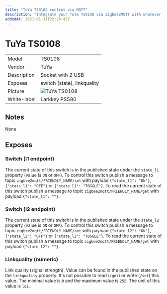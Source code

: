 ```yaml
---
title: "TuYa TS0108 control via MQTT"
description: "Integrate your TuYa TS0108 via Zigbee2MQTT with whatever smart home infrastructure you are using without the vendors bridge or gateway."
addedAt: 2021-01-31T22:24:43Z
---
```


<!-- !!!! -->
<!-- ATTENTION: This file is auto-generated through docgen! -->
<!-- You can only edit the "## Notes"-Section. -->
<!-- !!!! -->

# TuYa TS0108

|     |     |
|-----|-----|
| Model | TS0108  |
| Vendor  | TuYa  |
| Description | Socket with 2 USB |
| Exposes | switch (state), linkquality |
| Picture | ![TuYa TS0108](https://psi-4ward.github.io/zigbee2mqtt.io/images/devices/TS0108.jpg) |
| White-label | Larkkey PS580 |


## Notes

None



## Exposes

### Switch (l1 endpoint)
The current state of this switch is in the published state under the `state_l1` property (value is `ON` or `OFF`).
To control this switch publish a message to topic `zigbee2mqtt/FRIENDLY_NAME/set` with payload `{"state_l1": "ON"}`, `{"state_l1": "OFF"}` or `{"state_l1": "TOGGLE"}`.
To read the current state of this switch publish a message to topic `zigbee2mqtt/FRIENDLY_NAME/get` with payload `{"state_l1": ""}`.

### Switch (l2 endpoint)
The current state of this switch is in the published state under the `state_l2` property (value is `ON` or `OFF`).
To control this switch publish a message to topic `zigbee2mqtt/FRIENDLY_NAME/set` with payload `{"state_l2": "ON"}`, `{"state_l2": "OFF"}` or `{"state_l2": "TOGGLE"}`.
To read the current state of this switch publish a message to topic `zigbee2mqtt/FRIENDLY_NAME/get` with payload `{"state_l2": ""}`.

### Linkquality (numeric)
Link quality (signal strength).
Value can be found in the published state on the `linkquality` property.
It's not possible to read (`/get`) or write (`/set`) this value.
The minimal value is `0` and the maximum value is `255`.
The unit of this value is `lqi`.

